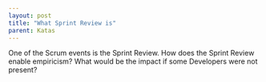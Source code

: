 ```yaml
---
layout: post
title: "What Sprint Review is"
parent: Katas
---
```

One of the Scrum events is the Sprint Review. How does the Sprint Review enable empiricism? What would be the impact if some Developers were not present?
